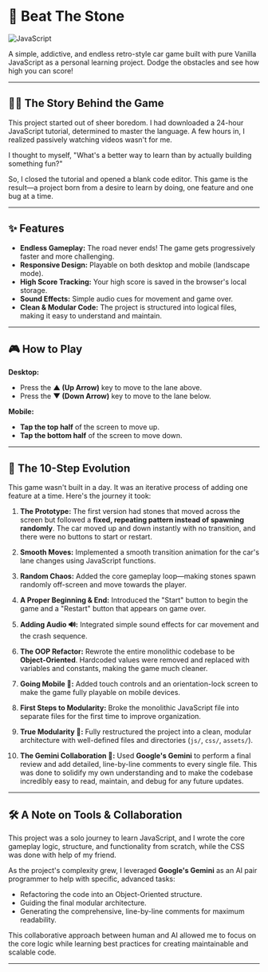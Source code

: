 # 🚗 Beat The Stone

![JavaScript](https://img.shields.io/badge/Language-JavaScript-F7DF1E?style=for-the-badge&logo=javascript)

A simple, addictive, and endless retro-style car game built with pure Vanilla JavaScript as a personal learning project. Dodge the obstacles and see how high you can score!



---

## 👨‍💻 The Story Behind the Game

This project started out of sheer boredom. I had downloaded a 24-hour JavaScript tutorial, determined to master the language. A few hours in, I realized passively watching videos wasn't for me.

I thought to myself, "What's a better way to learn than by actually building something fun?"

So, I closed the tutorial and opened a blank code editor. This game is the result—a project born from a desire to learn by doing, one feature and one bug at a time.

---

## ✨ Features

-   **Endless Gameplay:** The road never ends! The game gets progressively faster and more challenging.
-   **Responsive Design:** Playable on both desktop and mobile (landscape mode).
-   **High Score Tracking:** Your high score is saved in the browser's local storage.
-   **Sound Effects:** Simple audio cues for movement and game over.
-   **Clean & Modular Code:** The project is structured into logical files, making it easy to understand and maintain.

---

## 🎮 How to Play

**Desktop:**
-   Press the **▲ (Up Arrow)** key to move to the lane above.
-   Press the **▼ (Down Arrow)** key to move to the lane below.

**Mobile:**
-   **Tap the top half** of the screen to move up.
-   **Tap the bottom half** of the screen to move down.

---

## 🚀 The 10-Step Evolution

This game wasn't built in a day. It was an iterative process of adding one feature at a time. Here's the journey it took:

1.  **The Prototype:** The first version had stones that moved across the screen but followed a **fixed, repeating pattern instead of spawning randomly**. The car moved up and down instantly with no transition, and there were no buttons to start or restart.

2.  **Smooth Moves:** Implemented a smooth transition animation for the car's lane changes using JavaScript functions.

3.  **Random Chaos:** Added the core gameplay loop—making stones spawn randomly off-screen and move towards the player.

4.  **A Proper Beginning & End:** Introduced the "Start" button to begin the game and a "Restart" button that appears on game over.

5.  **Adding Audio 🔊:** Integrated simple sound effects for car movement and the crash sequence.

6.  **The OOP Refactor:** Rewrote the entire monolithic codebase to be **Object-Oriented**. Hardcoded values were removed and replaced with variables and constants, making the game much cleaner.

7.  **Going Mobile 📱:** Added touch controls and an orientation-lock screen to make the game fully playable on mobile devices.

8.  **First Steps to Modularity:** Broke the monolithic JavaScript file into separate files for the first time to improve organization.

9.  **True Modularity 📂:** Fully restructured the project into a clean, modular architecture with well-defined files and directories (`js/`, `css/`, `assets/`).

10. **The Gemini Collaboration 🤖:** Used **Google's Gemini** to perform a final review and add detailed, line-by-line comments to every single file. This was done to solidify my own understanding and to make the codebase incredibly easy to read, maintain, and debug for any future updates.

---

## 🛠️ A Note on Tools & Collaboration

This project was a solo journey to learn JavaScript, and I wrote the core gameplay logic, structure, and functionality from scratch, while the CSS was done with help of my friend.

As the project's complexity grew, I leveraged **Google's Gemini** as an AI pair programmer to help with specific, advanced tasks:
-   Refactoring the code into an Object-Oriented structure.
-   Guiding the final modular architecture.
-   Generating the comprehensive, line-by-line comments for maximum readability.

This collaborative approach between human and AI allowed me to focus on the core logic while learning best practices for creating maintainable and scalable code.

---

